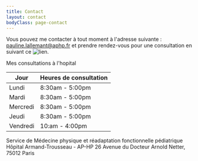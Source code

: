 ```yaml
---
title: Contact
layout: contact
bodyClass: page-contact
---
```


Vous pouvez me contacter à tout moment à l'adresse suivante : pauline.lallemant@aphp.fr et prendre rendez-vous pour une consultation en suivant ce ![lien](https://www.doctolib.fr/medecine-physique-et-de-readaptation/paris/pauline-lallemant).

Mes consultations à l'hopital 

| Jour      | Heures de consultation   |
| --------- | --------------- |
| Lundi     | 8:30am - 5:00pm |
| Mardi     | 8:30am - 5:00pm |
| Mercredi  | 8:30am - 5:00pm |
| Jeudi     | 8:30am - 5:00pm |
| Vendredi  | 10:am - 4:00pm  |

Service de Médecine physique et réadaptation fonctionnelle pédiatrique
Hôpital Armand-Trousseau - AP-HP
26 Avenue du Docteur Arnold Netter, 75012 Paris
